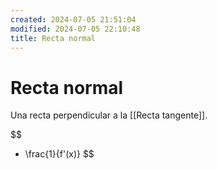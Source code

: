 ```yaml
---
created: 2024-07-05 21:51:04
modified: 2024-07-05 22:10:48
title: Recta normal
---
```


# Recta normal

Una recta perpendicular a la [[Recta tangente]].

$$
- \frac{1}{f'(x)}
$$
